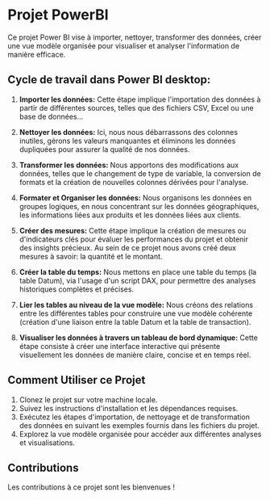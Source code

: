 # Projet PowerBI 

Ce projet Power BI vise à importer, nettoyer, transformer des données, créer une vue modèle organisée pour visualiser et analyser  l'information de manière efficace.

## Cycle de travail dans Power BI desktop:
1. **Importer les données:** Cette étape implique l'importation des données à partir de différentes sources, telles que des fichiers CSV, Excel ou une base de données...

2. **Nettoyer les données:** Ici, nous nous débarrassons des colonnes inutiles, gérons les valeurs manquantes et éliminons les données dupliquées pour assurer la qualité de nos données.

3. **Transformer les données:** Nous apportons des modifications aux données, telles que le changement de type de variable, la conversion de formats et la création de nouvelles colonnes dérivées pour l'analyse.

4. **Formater et Organiser les données:** Nous organisons les données en groupes logiques, en nous concentrant sur les données géographiques, les informations liées aux produits et les données liées aux clients.

5. **Créer des mesures:** Cette étape implique la création de mesures ou d'indicateurs clés pour évaluer les performances du projet et obtenir des insights précieux. Au sein de ce projet nous avons créé deux mesures à savoir: la quantité et le montant.

6. **Créer la table du temps:** Nous mettons en place une table du temps (la table Datum), via l'usage d'un script DAX, pour permettre des analyses historiques complètes et précises.

7. **Lier les tables au niveau de la vue modèle:** Nous créons des relations entre les différentes tables pour construire une vue modèle cohérente (création d'une liaison entre la table Datum et la table de transaction).
8. **Visualiser les données à travers un tableau de bord dynamique:** Cette étape consiste à créer une interface interactive qui présente visuellement les données de manière claire, concise et en temps réel.

## Comment Utiliser ce Projet

1. Clonez le projet sur votre machine locale.
2. Suivez les instructions d'installation et les dépendances requises.
3. Exécutez les étapes d'importation, de nettoyage et de transformation des données en suivant les exemples fournis dans les fichiers du projet.
4. Explorez la vue modèle organisée pour accéder aux différentes analyses et visualisations.

## Contributions

Les contributions à ce projet sont les bienvenues !

